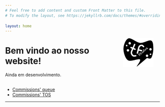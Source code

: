 ```yaml
---
# Feel free to add content and custom Front Matter to this file.
# To modify the layout, see https://jekyllrb.com/docs/themes/#overriding-theme-defaults

layout: home
---
```


<!--
<span style="display:block;width:80px;height:200px;margin:5px;float:right">

-->
<span style="display:block;width:100px;height:100px;margin-right:20px;padding:0px;float:right">![Alt text](/assets/img/tefra-studios-logo.png)</span>
# Bem vindo ao nosso website!  
Ainda em desenvolvimento.  
<br>

- [Commissions' queue](/comms-queue/)
- [Commissions' TOS](/comms-tos/)


<hr><br>

